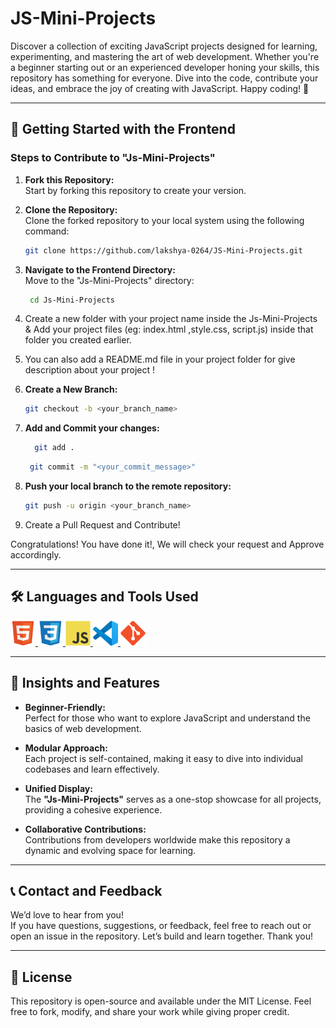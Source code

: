 # JS-Mini-Projects

<p>
  Discover a collection of exciting JavaScript projects designed for learning, experimenting, and mastering the art of web development. Whether you're a beginner starting out or an experienced developer honing your skills, this repository has something for everyone. Dive into the code, contribute your ideas, and embrace the joy of creating with JavaScript. Happy coding! 🌟
</p>

---

## 🚀 Getting Started with the Frontend


### Steps to Contribute to "Js-Mini-Projects"

1. **Fork this Repository:**  
   Start by forking this repository to create your version.

2. **Clone the Repository:**  
   Clone the forked repository to your local system using the following command:  
   ```bash
   git clone https://github.com/lakshya-0264/JS-Mini-Projects.git
   ```

3. **Navigate to the Frontend Directory:**  
   Move to the "Js-Mini-Projects" directory:  
   ```bash
    cd Js-Mini-Projects
   ```

4. Create a new folder with your project name inside the Js-Mini-Projects & Add your project files (eg: index.html ,style.css, script.js) inside that folder you created earlier.

5. You can also add a README.md file in your project folder for give description about your project !

6. **Create a New Branch:**  
   ```bash
   git checkout -b <your_branch_name>
   ```

7. **Add and Commit your changes:**  
   ```bash
     git add .
    ```

    ```bash
     git commit -m "<your_commit_message>"
    ```

8. **Push your local branch to the remote repository:**  
   ```bash
   git push -u origin <your_branch_name>
   ```

9. Create a Pull Request and Contribute!

Congratulations! You have done it!, We will check your request and Approve accordingly.

---

## 🛠️ Languages and Tools Used

<p align="left">
  <!-- HTML -->
  <a href="https://developer.mozilla.org/en-US/docs/Web/HTML" target="_blank" rel="noreferrer">
    <img src="https://raw.githubusercontent.com/devicons/devicon/master/icons/html5/html5-original.svg" alt="HTML" width="40" height="40" />
  </a>
  <!-- CSS -->
  <a href="https://developer.mozilla.org/en-US/docs/Web/CSS" target="_blank" rel="noreferrer">
    <img src="https://raw.githubusercontent.com/devicons/devicon/master/icons/css3/css3-original.svg" alt="CSS" width="40" height="40" />
  </a>
  <!-- JavaScript -->
  <a href="https://developer.mozilla.org/en-US/docs/Web/JavaScript" target="_blank" rel="noreferrer">
    <img src="https://raw.githubusercontent.com/devicons/devicon/master/icons/javascript/javascript-original.svg" alt="JavaScript" width="40" height="40" />
  </a>
  <!-- VS Code -->
  <a href="https://code.visualstudio.com/" target="_blank" rel="noreferrer">
    <img src="https://raw.githubusercontent.com/devicons/devicon/master/icons/vscode/vscode-original.svg" alt="VS Code" width="40" height="40" />
  </a>
  <!-- Git -->
  <a href="https://git-scm.com/" target="_blank" rel="noreferrer">
    <img src="https://raw.githubusercontent.com/devicons/devicon/master/icons/git/git-original.svg" alt="Git" width="40" height="40" />
  </a>
</p>

---

## 🌟 Insights and Features

- **Beginner-Friendly:**  
  Perfect for those who want to explore JavaScript and understand the basics of web development.

- **Modular Approach:**  
  Each project is self-contained, making it easy to dive into individual codebases and learn effectively.

- **Unified Display:**  
  The **"Js-Mini-Projects"** serves as a one-stop showcase for all projects, providing a cohesive experience.

- **Collaborative Contributions:**  
  Contributions from developers worldwide make this repository a dynamic and evolving space for learning.

---

## 📞 Contact and Feedback

We’d love to hear from you!  
If you have questions, suggestions, or feedback, feel free to reach out or open an issue in the repository. Let’s build and learn together. 
Thank you! 

---

## 📝 License

This repository is open-source and available under the MIT License. Feel free to fork, modify, and share your work while giving proper credit.
